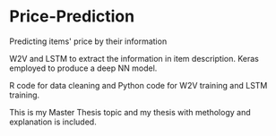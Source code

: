 # Price-Prediction
Predicting items' price by their information

W2V and LSTM to extract the information in item description.
Keras employed to produce a deep NN model.

R code for data cleaning and Python code for W2V training and LSTM training.

This is my Master Thesis topic and my thesis with methology and explanation is included.
